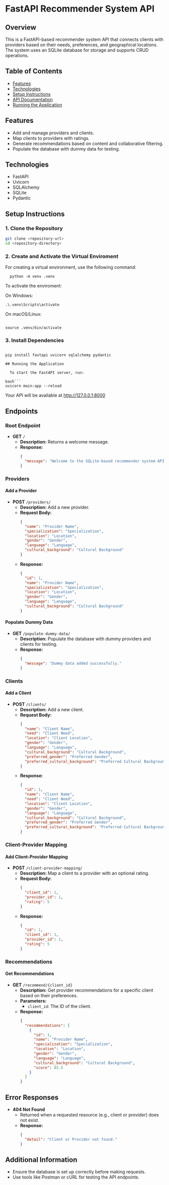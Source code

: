 # FastAPI Recommender System API

## Overview

This is a FastAPI-based recommender system API that connects clients with providers based on their needs, preferences, and geographical locations. The system uses an SQLite database for storage and supports CRUD operations.

## Table of Contents

- [Features](#features)
- [Technologies](#technologies)
- [Setup Instructions](#setup-instructions)
- [API Documentation](#api-documentation)
- [Running the Application](#running-the-application)

## Features

- Add and manage providers and clients.
- Map clients to providers with ratings.
- Generate recommendations based on content and collaborative filtering.
- Populate the database with dummy data for testing.

## Technologies

- FastAPI
- Uvicorn
- SQLAlchemy
- SQLite
- Pydantic

## Setup Instructions

### 1. Clone the Repository

```bash
git clone <repository-url>
cd <repository-directory>
```
  
### 2. Create and Activate the Virtual Enviroment

For creating a virtual environment, use the following command:
```
  python -m venv .venv
```
To activate the enviroment:
  
On Windows:
  ```
.\.venv\Scripts\activate
  ```
On macOS/Linux:
  
```

source .venv/bin/activate

  ```
### 3. Install Dependencies
```

pip install fastapi uvicorn sqlalchemy pydantic
  
## Running the Application

  To start the FastAPI server, run:

bash```
uvicorn main:app --reload
```

  Your API will be available at http://127.0.0.1:8000


## Endpoints

### Root Endpoint

- **GET** `/`
  - **Description:** Returns a welcome message.
  - **Response:**
    ```json
    {
      "message": "Welcome to the SQLite-based recommender system API!"
    }
    ```

### Providers

#### Add a Provider

- **POST** `/providers/`
  - **Description:** Add a new provider.
  - **Request Body:**
    ```json
    {
      "name": "Provider Name",
      "specialization": "Specialization",
      "location": "Location",
      "gender": "Gender",
      "language": "Language",
      "cultural_background": "Cultural Background"
    }
    ```
  - **Response:**
    ```json
    {
      "id": 1,
      "name": "Provider Name",
      "specialization": "Specialization",
      "location": "Location",
      "gender": "Gender",
      "language": "Language",
      "cultural_background": "Cultural Background"
    }
    ```

#### Populate Dummy Data

- **GET** `/populate-dummy-data/`
  - **Description:** Populate the database with dummy providers and clients for testing.
  - **Response:**
    ```json
    {
      "message": "Dummy data added successfully."
    }
    ```

### Clients

#### Add a Client

- **POST** `/clients/`
  - **Description:** Add a new client.
  - **Request Body:**
    ```json
    {
      "name": "Client Name",
      "need": "Client Need",
      "location": "Client Location",
      "gender": "Gender",
      "language": "Language",
      "cultural_background": "Cultural Background",
      "preferred_gender": "Preferred Gender",
      "preferred_cultural_background": "Preferred Cultural Background"
    }
    ```
  - **Response:**
    ```json
    {
      "id": 1,
      "name": "Client Name",
      "need": "Client Need",
      "location": "Client Location",
      "gender": "Gender",
      "language": "Language",
      "cultural_background": "Cultural Background",
      "preferred_gender": "Preferred Gender",
      "preferred_cultural_background": "Preferred Cultural Background"
    }
    ```

### Client-Provider Mapping

#### Add Client-Provider Mapping

- **POST** `/client-provider-mapping/`
  - **Description:** Map a client to a provider with an optional rating.
  - **Request Body:**
    ```json
    {
      "client_id": 1,
      "provider_id": 1,
      "rating": 5
    }
    ```
  - **Response:**
    ```json
    {
      "id": 1,
      "client_id": 1,
      "provider_id": 1,
      "rating": 5
    }
    ```

### Recommendations

#### Get Recommendations

- **GET** `/recommend/{client_id}`
  - **Description:** Get provider recommendations for a specific client based on their preferences.
  - **Parameters:**
    - `client_id`: The ID of the client.
  - **Response:**
    ```json
    {
      "recommendations": [
        {
          "id": 1,
          "name": "Provider Name",
          "specialization": "Specialization",
          "location": "Location",
          "gender": "Gender",
          "language": "Language",
          "cultural_background": "Cultural Background",
          "score": 85.5
        }
      ]
    }
    ```

## Error Responses

- **404 Not Found**
  - Returned when a requested resource (e.g., client or provider) does not exist.
  - **Response:**
    ```json
    {
      "detail": "Client or Provider not found."
    }
    ```

## Additional Information

- Ensure the database is set up correctly before making requests.
- Use tools like Postman or cURL for testing the API endpoints.
